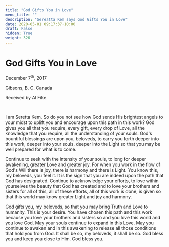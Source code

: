 ```yaml
---
title: "God Gifts You in Love"
menu_title: ""
description: "Sereatta Kem says God Gifts You in Love"
date: 2020-05-01 09:17:37+10:00
draft: False
hidden: True
weight: 326
---
```

# God Gifts You in Love

December 7<sup>th</sup>, 2017

Gibsons, B. C. Canada

Received by Al Fike.

 

I am Seretta Kem. So do you not see how God sends His brightest angels to your midst to uplift you and encourage upon this path in this work? God gives you all that you require, every gift, every drop of Love, all the knowledge that you require, all the understanding of your souls. God's bountiful blessings are upon you, beloveds, to carry you forth deeper into this work, deeper into your souls, deeper into the Light so that you may be well prepared for what is to come.

Continue to seek with the intensity of your souls, to long for deeper awakening, greater Love and greater joy. For when you work in the flow of God's Will there is joy, there is harmony and there is Light. You know this, my beloveds, you feel it. It is the sign that you are indeed upon the path that God has designated. Continue to acknowledge your efforts, to love within yourselves the beauty that God has created and to love your brothers and sisters for all of this, all of these efforts, all of this work is done, is given so that this world may know greater Light and joy and harmony.

God gifts you, my beloveds, so that you may bring Truth and Love to humanity. This is your desire. You have chosen this path and this work because you love your brothers and sisters so and you love this world and you love God. May your souls continue to expand in this Love. May you continue to awaken and in this awakening to release all those conditions that hold you from God. It shall be so, my beloveds, it shall be so. God bless you and keep you close to Him. God bless you.
